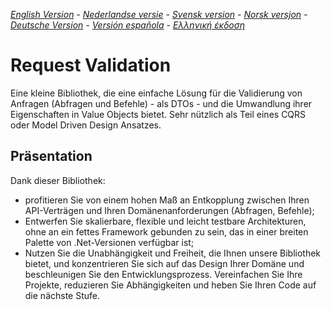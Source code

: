 ﻿_[English Version](README-EN.md) - [Nederlandse versie](README-NL.md) - [Svensk version](README-SE.md) - [Norsk versjon](README-NO.md) - [Deutsche Version](README-DE.md) - [Versión española](README-ES.md) - [Ελληνική έκδοση](README-GR.md)_

# Request Validation

Eine kleine Bibliothek, die eine einfache Lösung für die Validierung von Anfragen (Abfragen und Befehle) - als DTOs - und die Umwandlung ihrer Eigenschaften in Value Objects bietet. Sehr nützlich als Teil eines CQRS oder Model Driven Design Ansatzes. 

## Präsentation

Dank dieser Bibliothek:

- profitieren Sie von einem hohen Maß an Entkopplung zwischen Ihren API-Verträgen und Ihren Domänenanforderungen (Abfragen, Befehle);
- Entwerfen Sie skalierbare, flexible und leicht testbare Architekturen, ohne an ein fettes Framework gebunden zu sein, das in einer breiten Palette von .Net-Versionen verfügbar ist;
- Nutzen Sie die Unabhängigkeit und Freiheit, die Ihnen unsere Bibliothek bietet, und konzentrieren Sie sich auf das Design Ihrer Domäne und beschleunigen Sie den Entwicklungsprozess. Vereinfachen Sie Ihre Projekte, reduzieren Sie Abhängigkeiten und heben Sie Ihren Code auf die nächste Stufe.

